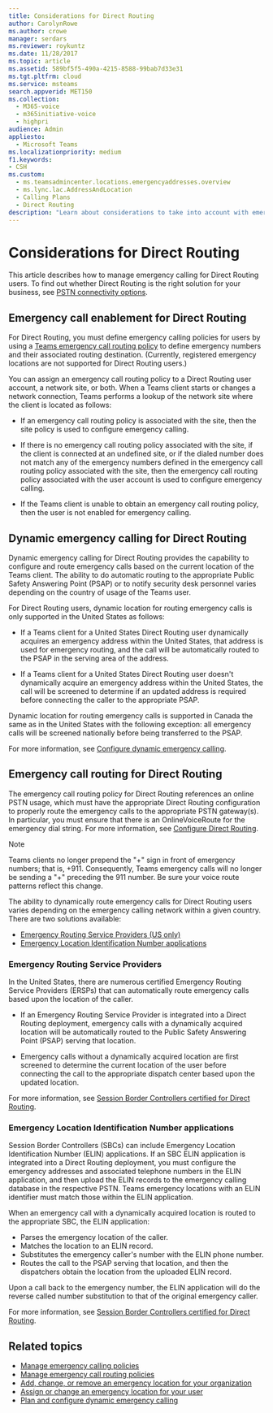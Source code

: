 ```yaml
---
title: Considerations for Direct Routing
author: CarolynRowe
ms.author: crowe
manager: serdars
ms.reviewer: roykuntz
ms.date: 11/28/2017
ms.topic: article
ms.assetid: 589bf5f5-490a-4215-8588-99bab7d33e31
ms.tgt.pltfrm: cloud
ms.service: msteams
search.appverid: MET150
ms.collection:
  - M365-voice
  - m365initiative-voice
  - highpri
audience: Admin
appliesto:
  - Microsoft Teams
ms.localizationpriority: medium
f1.keywords:
- CSH
ms.custom:
  - ms.teamsadmincenter.locations.emergencyaddresses.overview
  - ms.lync.lac.AddressAndLocation
  - Calling Plans
  - Direct Routing
description: "Learn about considerations to take into account with emergency calling for Direct Routing, including dynamic emergency calling and emergency call routing."
---
```


# Considerations for Direct Routing

This article describes how to manage emergency calling for Direct Routing users. To find out whether Direct Routing is the right solution for your business, see [PSTN connectivity options](pstn-connectivity.md).

## Emergency call enablement for Direct Routing

For Direct Routing, you must define emergency calling policies for users by using a [Teams emergency call routing policy](manage-emergency-call-routing-policies.md) to define emergency numbers and their associated routing destination. (Currently, registered emergency locations are not supported for Direct Routing users.)

You can assign an emergency call routing policy to a Direct Routing user account, a network site, or both. When a Teams client starts or changes a network connection, Teams performs a lookup of the network site where the client is located as follows:

- If an emergency call routing policy is associated with the site, then the site policy is used to configure emergency calling.

- If there is no emergency call routing policy associated with the site, if the client is connected at an undefined site, or if the dialed number does not match any of the emergency numbers defined in the emergency call routing policy associated with the site, then the emergency call routing policy associated with the user account is used to configure emergency calling.

- If the Teams client is unable to obtain an emergency call routing policy, then the user is not enabled for emergency calling.

## Dynamic emergency calling for Direct Routing

Dynamic emergency calling for Direct Routing provides the capability to configure and route emergency calls based on the current location of the Teams client. The ability to do automatic routing to the appropriate Public Safety Answering Point (PSAP) or to notify security desk personnel varies depending on the country of usage of the Teams user.

For Direct Routing users, dynamic location for routing emergency calls is only supported in the United States as follows:

- If a Teams client for a United States Direct Routing user dynamically acquires an emergency address within the United States, that address is used for emergency routing, and the call will be automatically routed to the PSAP in the serving area of the address.

- If a Teams client for a United States Direct Routing user doesn't dynamically acquire an emergency address within the United States, the call will be screened to determine if an updated address is required before connecting the caller to the appropriate PSAP.

Dynamic location for routing emergency calls is supported in Canada the same as in the United States with the following exception: all emergency calls will be screened nationally before being transferred to the PSAP.

For more information, see [Configure dynamic emergency calling](configure-dynamic-emergency-calling.md).

## Emergency call routing for Direct Routing

The emergency call routing policy for Direct Routing references an online PSTN usage, which must have the appropriate Direct Routing configuration to properly route the emergency calls to the appropriate PSTN gateway(s). In particular, you must ensure that there is an OnlineVoiceRoute for the emergency dial string. For more information, see [Configure Direct Routing](direct-routing-configure.md).

> [!NOTE]
> Teams clients no longer prepend the "+" sign in front of emergency numbers; that is, +911. Consequently, Teams emergency calls will no longer be sending a "+" preceding the 911 number. Be sure your voice route patterns reflect this change.

The ability to dynamically route emergency calls for Direct Routing users varies depending on the emergency calling network within a given country. There are two solutions available:

- [Emergency Routing Service Providers (US only)](#emergency-routing-service-providers)
- [Emergency Location Identification Number applications](#emergency-location-identification-number-applications)

### Emergency Routing Service Providers

In the United States, there are numerous certified Emergency Routing Service Providers (ERSPs) that can automatically route emergency calls based upon the location of the caller.

- If an Emergency Routing Service Provider is integrated into a Direct Routing deployment, emergency calls with a dynamically acquired location will be automatically routed to the Public Safety Answering Point (PSAP) serving that location.

- Emergency calls without a dynamically acquired location are first screened to determine the current location of the user before connecting the call to the appropriate dispatch center based upon the updated location.

For more information, see [Session Border Controllers certified for Direct Routing](direct-routing-border-controllers.md).

### Emergency Location Identification Number applications

Session Border Controllers (SBCs) can include Emergency Location Identification Number (ELIN) applications. If an SBC ELIN application is integrated into a Direct Routing deployment, you must configure the emergency addresses and associated telephone numbers in the ELIN application, and then upload the ELIN records to the emergency calling database in the respective PSTN. Teams emergency locations with an ELIN identifier must match those within the ELIN application.

When an emergency call with a dynamically acquired location is routed to the appropriate SBC, the ELIN application:

- Parses the emergency location of the caller.
- Matches the location to an ELIN record.
- Substitutes the emergency caller's number with the ELIN phone number.
- Routes the call to the PSAP serving that location, and then the dispatchers obtain the location from the uploaded ELIN record.

Upon a call back to the emergency number, the ELIN application will do the reverse called number substitution to that of the original emergency caller.

For more information, see [Session Border Controllers certified for Direct Routing](direct-routing-border-controllers.md).

## Related topics

- [Manage emergency calling policies](manage-emergency-calling-policies.md)
- [Manage emergency call routing policies ](manage-emergency-call-routing-policies.md)
- [Add, change, or remove an emergency location for your organization](add-change-remove-emergency-location-organization.md)
- [Assign or change an emergency location for your user](assign-change-emergency-location-user.md)
- [Plan and configure dynamic emergency calling](configure-dynamic-emergency-calling.md)
